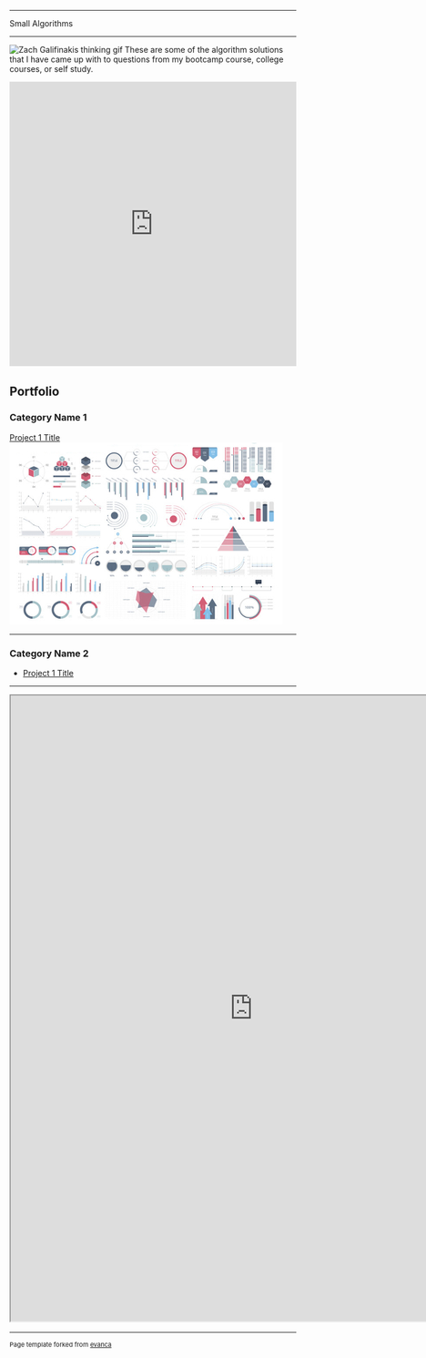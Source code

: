 
<a name='algorithms'>
</a>

***

Small Algorithms

***

![Zach Galifinakis thinking gif](https://media.giphy.com/media/3o6Yg4GUVgIUg3bf7W/giphy.gif)
These are some of the algorithm solutions that I have came up with to questions from my bootcamp course, college courses, or self study.

<iframe frameborder="0" width="100%" height="500px" src="https://repl.it/repls/KnowingSlateblueCompilerbug?lite=true"></iframe>

## Portfolio

### Category Name 1 

[Project 1 Title](/sample_page)
<img src="images/dummy_thumbnail.jpg?raw=true"/>


---

### Category Name 2

- [Project 1 Title](http://example.com/)


---

<a name='resume'>
</a>
<iframe src="https://resume.creddle.io/embed/v84z3nj1a9"
  width="850" height="1100" seamless></iframe>

---
<p style="font-size:11px">Page template forked from <a href="https://github.com/evanca/quick-portfolio">evanca</a></p>
<!-- Remove above link if you don't want to attibute -->
